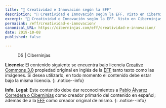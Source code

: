 ```yaml
---
title: "🚨 Creatividad e Innovación según la EFF"
description: "🚨 Creatividad e Innovación según la EFF. Visto en Ciberninjas"
excerpt: "🚨 Creatividad e Innovación según la EFF. Visto en Ciberninjas"
permalink: /eff/creatividad-e-innovacion/
canonical_URL: https://ciberninjas.com/eff/creatividad-e-innovacion/
date: 2019-10-08
published: false

---
```


<figure>
    <a href="" class="image-popup"><img src="" alt="" title=""></a>
    <figcaption>DS | Ciberninjas</figcaption>
</figure>

**Licencia**: El contenido siguiente se encuentra bajo licencia [Creative Commons 3.0](https://creativecommons.org/licenses/by-sa/3.0/deed.es) propiedad original en inglés de la [EFF](https://kutt.it/eff) tanto texto como las imágenes. Si desea utilizarlo, en todo momento el contenido debe estar bajo la misma licencia.
{: .notice--info}

**Info. Legal**: Este contenido debe dar reconocimientos a [Pablo Álvarez Corredera o Ciberninjas](https://kutt.it/ciberninjas) como creador primario del contenido en español; además de a la [EFF](https://kutt.it/eff) como creador original de mismo.
{: .notice--info}